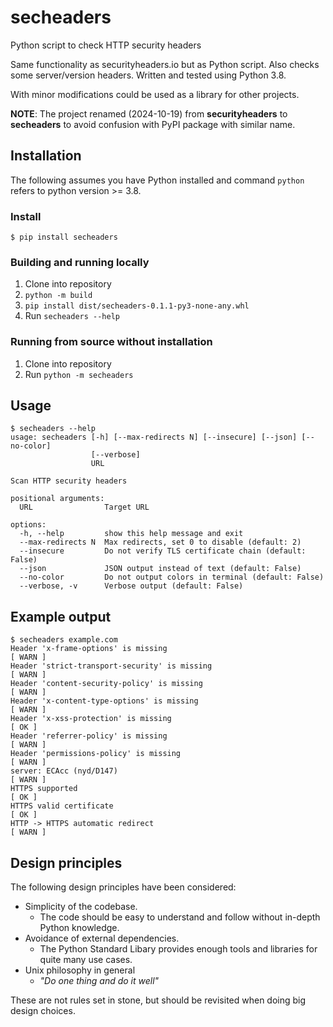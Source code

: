 # secheaders
Python script to check HTTP security headers


Same functionality as securityheaders.io but as Python script. Also checks some server/version headers. Written and tested using Python 3.8.

With minor modifications could be used as a library for other projects.

**NOTE**: The project renamed (2024-10-19) from **securityheaders** to **secheaders** to avoid confusion with PyPI package with similar name.

## Installation

The following assumes you have Python  installed and command `python` refers to python version >= 3.8.

### Install

```
$ pip install secheaders
```

### Building and running locally

1. Clone into repository
2. `python -m build`
3. `pip install dist/secheaders-0.1.1-py3-none-any.whl`
4. Run `secheaders --help`


### Running from source without installation

1. Clone into repository
2. Run `python -m secheaders`


## Usage
```
$ secheaders --help
usage: secheaders [-h] [--max-redirects N] [--insecure] [--json] [--no-color]
                  [--verbose]
                  URL

Scan HTTP security headers

positional arguments:
  URL                Target URL

options:
  -h, --help         show this help message and exit
  --max-redirects N  Max redirects, set 0 to disable (default: 2)
  --insecure         Do not verify TLS certificate chain (default: False)
  --json             JSON output instead of text (default: False)
  --no-color         Do not output colors in terminal (default: False)
  --verbose, -v      Verbose output (default: False)
```


## Example output
```
$ secheaders example.com
Header 'x-frame-options' is missing                                   [ WARN ]
Header 'strict-transport-security' is missing                         [ WARN ]
Header 'content-security-policy' is missing                           [ WARN ]
Header 'x-content-type-options' is missing                            [ WARN ]
Header 'x-xss-protection' is missing                                   [ OK ]
Header 'referrer-policy' is missing                                   [ WARN ]
Header 'permissions-policy' is missing                                [ WARN ]
server: ECAcc (nyd/D147)                                              [ WARN ]
HTTPS supported                                                        [ OK ]
HTTPS valid certificate                                                [ OK ]
HTTP -> HTTPS automatic redirect                                      [ WARN ]
```

## Design principles

The following design principles have been considered:

* Simplicity of the codebase. 
	* The code should be easy to understand and follow without in-depth Python knowledge.
* Avoidance of external dependencies.
	* The Python Standard Libary provides enough tools and libraries for quite many use cases.
* Unix philosophy in general 
	* *"Do one thing and do it well"*

These are not rules set in stone, but should be revisited when doing big design choices.
